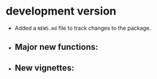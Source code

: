 # development version

- Added a `NEWS.md` file to track changes to the package.
- Major new functions:
  - 
- New vignettes:
  - 
